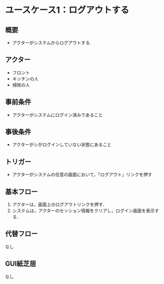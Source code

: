 # ユースケース1：ログアウトする
## 概要
* アクターがシステムからログアウトする.
## アクター
* フロント
* キッチンの人
* 掃除の人
## 事前条件
* アクターがシステムにログイン済みであること
## 事後条件
* アクターがシがログインしていない状態にあること
## トリガー
* アクターがシステムの任意の画面において，「ログアウト」リンクを押す
## 基本フロー
1. アクターは，画面上のログアウトリンクを押す．
2. システムは，アクターのセッション情報をクリアし，ログイン画面を表示する．
## 代替フロー
なし
## GUI紙芝居
なし